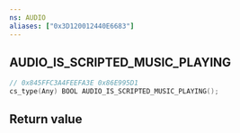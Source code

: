 ```yaml
---
ns: AUDIO
aliases: ["0x3D120012440E6683"]
---
```

## AUDIO_IS_SCRIPTED_MUSIC_PLAYING

```c
// 0x845FFC3A4FEEFA3E 0x86E995D1
cs_type(Any) BOOL AUDIO_IS_SCRIPTED_MUSIC_PLAYING();
```

## Return value
